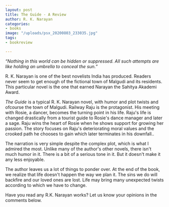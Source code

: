```yaml
---
layout: post
title: The Guide - A Review
author: R. K. Narayan
categories:
- books
image: "/uploads/psx_20200803_233035.jpg"
tags:
- bookreview

---
```

_“Nothing in this world can be hidden or suppressed. All such attempts are like holding an umbrella to conceal the sun.”_

R. K. Narayan is one of the best novelists India has produced. Readers never seem to get enough of the fictional town of Malgudi and its residents. This particular novel is the one that earned Narayan the Sahitya Akademi Award.

_The Guide_ is a typical R. K. Narayan novel, with humor and plot twists and ofcourse the town of Malgudi. Railway Raju is the protagonist. His meeting with Rosie, a dancer, becomes the turning point in his life. Raju's life is changed drastically from a tourist guide to Rosie's dance manager and later a sage. Raju wins the heart of Rosie when he shows support for growing her passion. The story focuses on Raju's deteriorating moral values and the crooked path he chooses to gain which later terminates in his downfall..

The narration is very simple despite the complex plot, which is what I admired the most. Unlike many of the author's other novels, there isn't much humor in it. There is a bit of a serious tone in it. But it doesn't make it any less enjoyable.

The author leaves us a lot of things to ponder over. At the end of the book, we realize that life doesn't happen the way we plan it. The sins we do will backfire and our loved ones are lost. Life may bring many unexpected twists according to which we have to change.

Have you read any R.K. Narayan works? Let us know your opinions in the comments below.